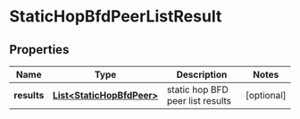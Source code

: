 # StaticHopBfdPeerListResult

## Properties
Name | Type | Description | Notes
------------ | ------------- | ------------- | -------------
**results** | [**List&lt;StaticHopBfdPeer&gt;**](StaticHopBfdPeer.md) | static hop BFD peer list results |  [optional]

